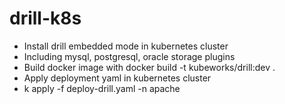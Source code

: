 # drill-k8s

- Install drill embedded mode in kubernetes cluster   
-  Including mysql, postgresql, oracle storage plugins
-  Build docker image with docker build -t kubeworks/drill:dev .
-  Apply deployment yaml in kubernetes cluster
-  k apply -f deploy-drill.yaml -n apache
